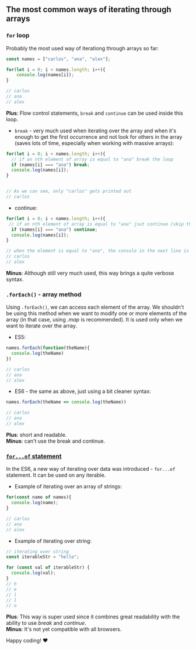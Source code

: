 ## The most common ways of iterating through arrays

### `for` loop

Probably the most used way of iterationg through arrays so far:

```jsx
const names = ["carlos", "ana", "alex"];

for(let i = 0; i < names.length; i++){
    console.log(names[i]);
}

// carlos
// ana
// alex
```
__Plus__: Flow control statements, `break` and `continue` can be used inside this loop.

- `break` - very much used when iterating over the array and when it's enough to get the first occurrence and not look for others in the array (saves lots of time, especially when working with massive arrays):

```jsx
for(let i = 0; i < names.length; i++){
  // if an nth element of array is equal to "ana" break the loop
  if (names[i] === "ana") break;
  console.log(names[i]);
}


// As we can see, only "carlos" gets printed out
// carlos
```

- continue:

```javascript
for(let i = 0; i < names.length; i++){
 // if an nth element of array is equal to "ana" jsut continue (skip the following step)
  if (names[i] === "ana") continue;
  console.log(names[i]);
}

// when the element is equal to "ana", the console in the next line is skipped so only these two get printed
// carlos
// alex
```

__Minus__: Although still very much used, this way brings a quite verbose syntax. 

### `.forEach()` - array method

Using `.forEach()`, we can access each element of the array. We shouldn't be using this method when we want to modify one or more elements of the array (in that case, using _.map_ is recommended). It is used only when we want to iterate over the array.

- ES5:
```jsx
names.forEach(function(theName){
  console.log(theName)
})

// carlos
// ana
// alex
```

- ES6 - the same as above, just using a bit cleaner syntax:

```jsx
names.forEach(theName => console.log(theName))

// carlos
// ana
// alex
```

__Plus__: short and readable. <br>
__Minus__: can't use the break and continue.

### [`for...of` statement](https://developer.mozilla.org/en-US/docs/Web/JavaScript/Reference/Statements/for...of)


In the ES6, a new way of iterating over data was introduced - `for...of` statement. It can be used on any iterable.

- Example of iterating over an array of strings:
```jsx
for(const name of names){
  console.log(name);
}

// carlos
// ana
// alex
```

- Example of iterating over string:

```jsx
// iterating over string
const iterableStr = "hello";

for (const val of iterableStr) {
  console.log(val);
}
// h
// e
// l
// l
// o
```

__Plus__: This way is super used since it combines great readability with the ability to use _break_ and _continue_. <br>
__Minus__: It's not yet compatible with all browsers.

Happy coding! :heart:
